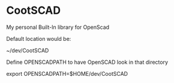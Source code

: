 # CootSCAD

My personal Built-In library for OpenScad

Default location would be:

~/dev/CootSCAD

Define OPENSCADPATH to have OpenSCAD look in that directory

export OPENSCADPATH=$HOME/dev/CootSCAD

